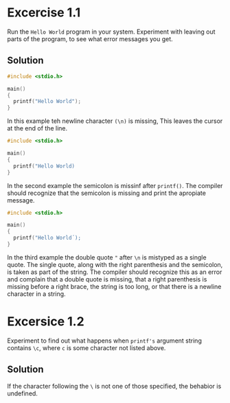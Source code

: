# Excercise 1.1

Run the `Hello World` program in your system. Experiment with leaving out parts of the program, to see what error messages you get.

## Solution

```c
#include <stdio.h>

main()
{
  printf("Hello World");
}
```

In this example teh newline character `(\n)` is missing, This leaves the cursor at the end of the line.

```c
#include <stdio.h>

main()
{
  printf("Hello World)
}
```

In the second example the semicolon is missinf after `printf()`. The compiler should recognize that the semicolon is missing and print the apropiate message.

```c
#include <stdio.h>

main()
{
  printf("Hello World´);
}
```

In the third example the double quote `"` after `\n` is mistyped as a single quote. The single quote, along with the right parenthesis and the semicolon, is taken as part of the string. The compiler should recognize  this as an error and complain that a double quote is missing, that a right parenthesis is missing before a right brace, the string is too long, or that there is a newline character in a string.

# Excersice 1.2

Experiment to find out what happens when `printf's` argument string contains `\c`, where `c` is some character not listed above. 

## Solution

If the character following the `\` is not one of those specified, the behabior is undefined.
